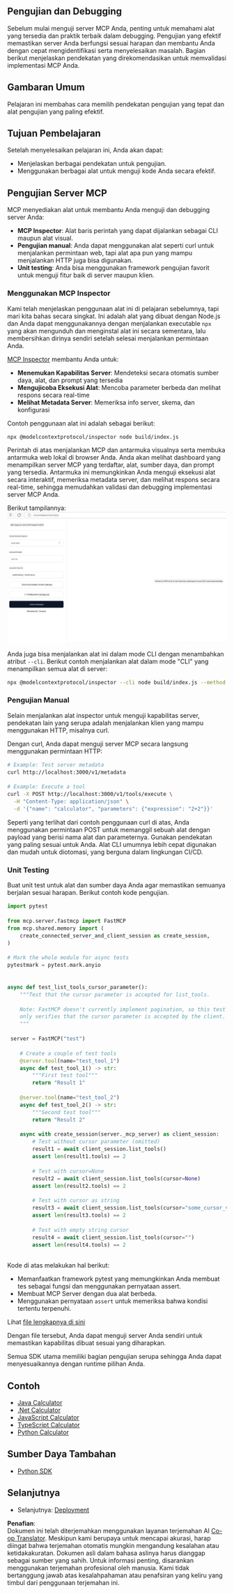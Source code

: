 <!--
CO_OP_TRANSLATOR_METADATA:
{
  "original_hash": "4e34e34e84f013e73c7eaa6d09884756",
  "translation_date": "2025-07-13T22:02:25+00:00",
  "source_file": "03-GettingStarted/08-testing/README.md",
  "language_code": "id"
}
-->
## Pengujian dan Debugging

Sebelum mulai menguji server MCP Anda, penting untuk memahami alat yang tersedia dan praktik terbaik dalam debugging. Pengujian yang efektif memastikan server Anda berfungsi sesuai harapan dan membantu Anda dengan cepat mengidentifikasi serta menyelesaikan masalah. Bagian berikut menjelaskan pendekatan yang direkomendasikan untuk memvalidasi implementasi MCP Anda.

## Gambaran Umum

Pelajaran ini membahas cara memilih pendekatan pengujian yang tepat dan alat pengujian yang paling efektif.

## Tujuan Pembelajaran

Setelah menyelesaikan pelajaran ini, Anda akan dapat:

- Menjelaskan berbagai pendekatan untuk pengujian.
- Menggunakan berbagai alat untuk menguji kode Anda secara efektif.

## Pengujian Server MCP

MCP menyediakan alat untuk membantu Anda menguji dan debugging server Anda:

- **MCP Inspector**: Alat baris perintah yang dapat dijalankan sebagai CLI maupun alat visual.
- **Pengujian manual**: Anda dapat menggunakan alat seperti curl untuk menjalankan permintaan web, tapi alat apa pun yang mampu menjalankan HTTP juga bisa digunakan.
- **Unit testing**: Anda bisa menggunakan framework pengujian favorit untuk menguji fitur baik di server maupun klien.

### Menggunakan MCP Inspector

Kami telah menjelaskan penggunaan alat ini di pelajaran sebelumnya, tapi mari kita bahas secara singkat. Ini adalah alat yang dibuat dengan Node.js dan Anda dapat menggunakannya dengan menjalankan executable `npx` yang akan mengunduh dan menginstal alat ini secara sementara, lalu membersihkan dirinya sendiri setelah selesai menjalankan permintaan Anda.

[MCP Inspector](https://github.com/modelcontextprotocol/inspector) membantu Anda untuk:

- **Menemukan Kapabilitas Server**: Mendeteksi secara otomatis sumber daya, alat, dan prompt yang tersedia
- **Mengujicoba Eksekusi Alat**: Mencoba parameter berbeda dan melihat respons secara real-time
- **Melihat Metadata Server**: Memeriksa info server, skema, dan konfigurasi

Contoh penggunaan alat ini adalah sebagai berikut:

```bash
npx @modelcontextprotocol/inspector node build/index.js
```

Perintah di atas menjalankan MCP dan antarmuka visualnya serta membuka antarmuka web lokal di browser Anda. Anda akan melihat dashboard yang menampilkan server MCP yang terdaftar, alat, sumber daya, dan prompt yang tersedia. Antarmuka ini memungkinkan Anda menguji eksekusi alat secara interaktif, memeriksa metadata server, dan melihat respons secara real-time, sehingga memudahkan validasi dan debugging implementasi server MCP Anda.

Berikut tampilannya: ![Inspector](../../../../translated_images/connect.141db0b2bd05f096fb1dd91273771fd8b2469d6507656c3b0c9df4b3c5473929.id.png)

Anda juga bisa menjalankan alat ini dalam mode CLI dengan menambahkan atribut `--cli`. Berikut contoh menjalankan alat dalam mode "CLI" yang menampilkan semua alat di server:

```sh
npx @modelcontextprotocol/inspector --cli node build/index.js --method tools/list
```

### Pengujian Manual

Selain menjalankan alat inspector untuk menguji kapabilitas server, pendekatan lain yang serupa adalah menjalankan klien yang mampu menggunakan HTTP, misalnya curl.

Dengan curl, Anda dapat menguji server MCP secara langsung menggunakan permintaan HTTP:

```bash
# Example: Test server metadata
curl http://localhost:3000/v1/metadata

# Example: Execute a tool
curl -X POST http://localhost:3000/v1/tools/execute \
  -H "Content-Type: application/json" \
  -d '{"name": "calculator", "parameters": {"expression": "2+2"}}'
```

Seperti yang terlihat dari contoh penggunaan curl di atas, Anda menggunakan permintaan POST untuk memanggil sebuah alat dengan payload yang berisi nama alat dan parameternya. Gunakan pendekatan yang paling sesuai untuk Anda. Alat CLI umumnya lebih cepat digunakan dan mudah untuk diotomasi, yang berguna dalam lingkungan CI/CD.

### Unit Testing

Buat unit test untuk alat dan sumber daya Anda agar memastikan semuanya berjalan sesuai harapan. Berikut contoh kode pengujian.

```python
import pytest

from mcp.server.fastmcp import FastMCP
from mcp.shared.memory import (
    create_connected_server_and_client_session as create_session,
)

# Mark the whole module for async tests
pytestmark = pytest.mark.anyio


async def test_list_tools_cursor_parameter():
    """Test that the cursor parameter is accepted for list_tools.

    Note: FastMCP doesn't currently implement pagination, so this test
    only verifies that the cursor parameter is accepted by the client.
    """

 server = FastMCP("test")

    # Create a couple of test tools
    @server.tool(name="test_tool_1")
    async def test_tool_1() -> str:
        """First test tool"""
        return "Result 1"

    @server.tool(name="test_tool_2")
    async def test_tool_2() -> str:
        """Second test tool"""
        return "Result 2"

    async with create_session(server._mcp_server) as client_session:
        # Test without cursor parameter (omitted)
        result1 = await client_session.list_tools()
        assert len(result1.tools) == 2

        # Test with cursor=None
        result2 = await client_session.list_tools(cursor=None)
        assert len(result2.tools) == 2

        # Test with cursor as string
        result3 = await client_session.list_tools(cursor="some_cursor_value")
        assert len(result3.tools) == 2

        # Test with empty string cursor
        result4 = await client_session.list_tools(cursor="")
        assert len(result4.tools) == 2
    
```

Kode di atas melakukan hal berikut:

- Memanfaatkan framework pytest yang memungkinkan Anda membuat tes sebagai fungsi dan menggunakan pernyataan assert.
- Membuat MCP Server dengan dua alat berbeda.
- Menggunakan pernyataan `assert` untuk memeriksa bahwa kondisi tertentu terpenuhi.

Lihat [file lengkapnya di sini](https://github.com/modelcontextprotocol/python-sdk/blob/main/tests/client/test_list_methods_cursor.py)

Dengan file tersebut, Anda dapat menguji server Anda sendiri untuk memastikan kapabilitas dibuat sesuai yang diharapkan.

Semua SDK utama memiliki bagian pengujian serupa sehingga Anda dapat menyesuaikannya dengan runtime pilihan Anda.

## Contoh

- [Java Calculator](../samples/java/calculator/README.md)
- [.Net Calculator](../../../../03-GettingStarted/samples/csharp)
- [JavaScript Calculator](../samples/javascript/README.md)
- [TypeScript Calculator](../samples/typescript/README.md)
- [Python Calculator](../../../../03-GettingStarted/samples/python)

## Sumber Daya Tambahan

- [Python SDK](https://github.com/modelcontextprotocol/python-sdk)

## Selanjutnya

- Selanjutnya: [Deployment](../09-deployment/README.md)

**Penafian**:  
Dokumen ini telah diterjemahkan menggunakan layanan terjemahan AI [Co-op Translator](https://github.com/Azure/co-op-translator). Meskipun kami berupaya untuk mencapai akurasi, harap diingat bahwa terjemahan otomatis mungkin mengandung kesalahan atau ketidakakuratan. Dokumen asli dalam bahasa aslinya harus dianggap sebagai sumber yang sahih. Untuk informasi penting, disarankan menggunakan terjemahan profesional oleh manusia. Kami tidak bertanggung jawab atas kesalahpahaman atau penafsiran yang keliru yang timbul dari penggunaan terjemahan ini.